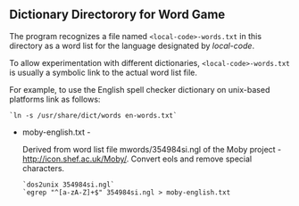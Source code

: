 
## Dictionary Directorory for Word Game

The program recognizes a file named `<local-code>-words.txt` in this
directory as a word list for the language designated by _local-code_.

To allow experimentation with different dictionaries, `<local-code>-words.txt`
is usually a symbolic link to the actual word list file.

For example, to use the English spell checker dictionary on unix-based platforms
link as follows: 

    `ln -s /usr/share/dict/words en-words.txt`

- moby-english.txt - 
    
    Derived from word list file mwords/354984si.ngl of the 
    Moby project - http://icon.shef.ac.uk/Moby/. Convert eols and 
    remove special characters.
    
      `dos2unix 354984si.ngl`
      `egrep "^[a-zA-Z]+$" 354984si.ngl > moby-english.txt 



